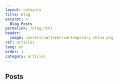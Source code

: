 ```yaml
---
layout: category
title: Blog
excerpt: >
  Blog Posts
permalink: /blog.html
header:
  image: /assets/patterns/contemporary_china.png
ref: articles
lang: en
order: 1
category: articles
---
```


<h2>Posts</h2>
<div>&nbsp;</div>

